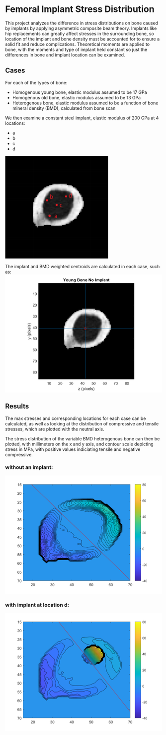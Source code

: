 # Femoral Implant Stress Distribution
This project analyzes the difference in stress distributions on bone caused by implants by applying asymmetric composite beam theory. Implants like hip replacements can greatly affect stresses in the surrounding bone, so location of the implant and bone density must be accounted for to ensure a solid fit and reduce complications. Theoretical moments are applied to bone, with the moments and type of implant held constant so just the differences in bone and implant location can be examined.  

## Cases
For each of the types of bone:
 - Homogenous young bone, elastic modulus assumed to be 17 GPa
 - Homogenous old bone, elastic modulus assumed to be 13 GPa
 - Heterogenous bone, elastic modulus assumed to be a function of bone mineral density (BMD), calculated from bone scan
 
We then examine a constant steel implant, elastic modulus of 200 GPa at 4 locations:
 - a
 - b
 - c
 - d
 
![Locations](https://github.com/ggdurrant/Femoral-Implant-Stress-Distribution/blob/main/images/implantlocs.PNG)

The implant and BMD weighted centroids are calculated in each case, such as:
![Centroid](https://github.com/ggdurrant/Femoral-Implant-Stress-Distribution/blob/main/images/centroid.png)

## Results
The max stresses and corresponding locations for each case can be calculated, as well as looking at the distribution of compressive and tensile stresses, which are plotted with the neutral axis. 

The stress distribution of the variable BMD heterogenous bone can then be plotted, with millimeters on the x and y axis, and contour scale depicting stress in MPa, with positive values indiciating tensile and negative compressive. 

### without an implant:
![NA](https://github.com/ggdurrant/Femoral-Implant-Stress-Distribution/blob/main/images/noImplant.png)

### with implant at location d:
![NAImplant](https://github.com/ggdurrant/Femoral-Implant-Stress-Distribution/blob/main/images/implantD.png)
